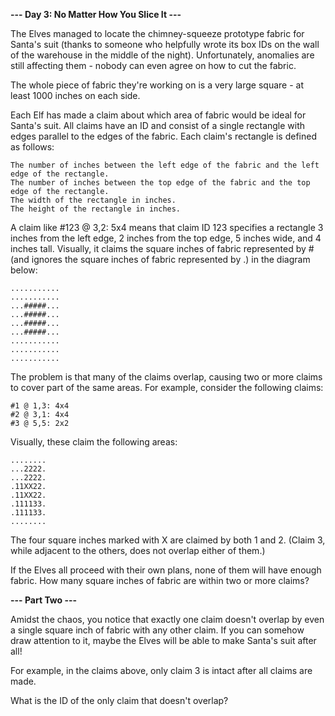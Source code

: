 **--- Day 3: No Matter How You Slice It ---**

The Elves managed to locate the chimney-squeeze prototype fabric for Santa's suit (thanks to someone who helpfully wrote its box IDs on the wall of the warehouse in the middle of the night). Unfortunately, anomalies are still affecting them - nobody can even agree on how to cut the fabric.

The whole piece of fabric they're working on is a very large square - at least 1000 inches on each side.

Each Elf has made a claim about which area of fabric would be ideal for Santa's suit. All claims have an ID and consist of a single rectangle with edges parallel to the edges of the fabric. Each claim's rectangle is defined as follows:

    The number of inches between the left edge of the fabric and the left edge of the rectangle.
    The number of inches between the top edge of the fabric and the top edge of the rectangle.
    The width of the rectangle in inches.
    The height of the rectangle in inches.

A claim like #123 @ 3,2: 5x4 means that claim ID 123 specifies a rectangle 3 inches from the left edge, 2 inches from the top edge, 5 inches wide, and 4 inches tall. Visually, it claims the square inches of fabric represented by # (and ignores the square inches of fabric represented by .) in the diagram below:

    ...........
    ...........
    ...#####...
    ...#####...
    ...#####...
    ...#####...
    ...........
    ...........
    ...........

The problem is that many of the claims overlap, causing two or more claims to cover part of the same areas. For example, consider the following claims:

    #1 @ 1,3: 4x4
    #2 @ 3,1: 4x4
    #3 @ 5,5: 2x2

Visually, these claim the following areas:

    ........
    ...2222.
    ...2222.
    .11XX22.
    .11XX22.
    .111133.
    .111133.
    ........

The four square inches marked with X are claimed by both 1 and 2. (Claim 3, while adjacent to the others, does not overlap either of them.)

If the Elves all proceed with their own plans, none of them will have enough fabric. How many square inches of fabric are within two or more claims?

**--- Part Two ---**

Amidst the chaos, you notice that exactly one claim doesn't overlap by even a single square inch of fabric with any other claim. If you can somehow draw attention to it, maybe the Elves will be able to make Santa's suit after all!

For example, in the claims above, only claim 3 is intact after all claims are made.

What is the ID of the only claim that doesn't overlap?